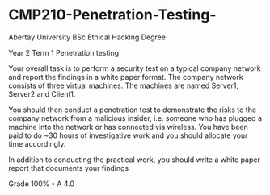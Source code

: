 # CMP210-Penetration-Testing-
Abertay University BSc Ethical Hacking Degree

Year 2 Term 1 Penetration testing 

Your overall task is to perform a security test on a typical company network and report the findings in a white paper format. The company network consists of three virtual machines. The machines are named Server1, Server2 and Client1. 

You should then conduct a penetration test to demonstrate the risks to the company network from a malicious insider, i.e. someone who has plugged a machine into the network or has connected via wireless. You have been paid to do ~30 hours of investigative work and you should allocate your time accordingly. 

In addition to conducting the practical work, you should write a white paper report that documents your findings

Grade 100% - A 4.0
